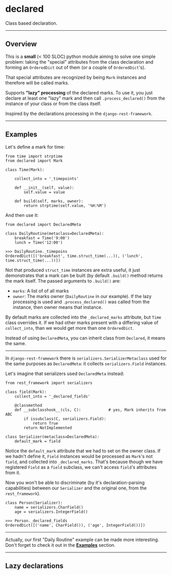 # declared

Class based declaration.

----------

## Overview

This is a **small** (< 100 SLOC) python module aiming to solve one simple problem:
taking the "special" attributes from the class declaration and forming an `OrderedDict`
out of them (or a couple of `OrderedDict`'s).

That special attributes are recognized by being `Mark` instances and therefore will be called marks.

Supports **"lazy" processing** of the declared marks. To use it, you just declare at least one "lazy" mark
and then call `.process_declared()` from the instance of your class or from the class itself.

Inspired by the declarations processing in the `django-rest-framework`.

---------

## Examples

Let's define a mark for time:

    from time import strptime
    from declared import Mark

    class Time(Mark):

        collect_into = '_timepoints'

        def __init__(self, value):
            self.value = value

        def build(self, marks, owner):
            return strptime(self.value, '%H:%M')

And then use it:

    from declared import DeclaredMeta

    class DailyRoutine(metaclass=DeclaredMeta):
        breakfast = Time('9:00')
        lunch = Time('12:00')
    
    >>> DailyRoutine._timepoins
    OrderedDict([('breakfast', time.struct_time(...)), ('lunch', time.struct_time(...))])

Not that produced `struct_time` instances are extra useful, it just demonstrates that a mark can be built
(by default `.build()` method returns the mark itself. The passed arguments to `.build()` are:

* `marks`: A list of of all marks
* `owner`: The marks owner (`DailyRoutine` in our example).
           If the lazy processing is used and `.process_declared()` was called from the instance,
           then owner means that instance.

By default marks are collected into the `_declared_marks` attribute, but `Time` class overrides it.
If we had other marks present with a differing value of `collect_into`, than we would get more than one
`OrderedDict`.
           
Instead of using `DeclaredMeta`, you can inherit class from `Declared`, it means the same.

---------

In `django-rest-framework` there is `serializers.SerializerMetaclass` used for the same purposes as `DeclaredMeta`:
it collects `serializers.Field` instances.

Let's imagine that serializers used `DeclaredMeta` instead:
    
    from rest_framework import serializers
    
    class field(Mark):
        collect_into = '_declared_fields'
        
        @classmethod
        def __subclasshook__(cls, C):            # yes, Mark inherits from ABC
            if issubclass(C, serializers.Field):
                return True
            return NotImplemented
    
    class Serializer(metaclass=DeclaredMeta):
        default_mark = field

Notice the `default_mark` attribute that we had to set on the owner class.
If we hadn't define it, `Field` instances would be processed as `Mark`'s not `field`,
and collected into `_declared_marks`.
That's because though we have registered `Field` as a `field` subclass, we can't
access `field`'s attributes from it.
        
Now you won't be able to discriminate (by it's declaration-parsing capabilities)
between our `Serializer` and the original one, from the `rest_framework`).

    class Person(Serializer):
        name = serializers.CharField()
        age = serializers.IntegerField()

    >>> Person._declared_fields
    OrderedDict([('name', CharField()), ('age', IntegerField())])
        
---------

Actually, our first "Daily Routine" example can be made more interesting. Don't
forget to check it out in the **[Examples](examples.md#daily-routine)** section.

----------------

## Lazy declarations